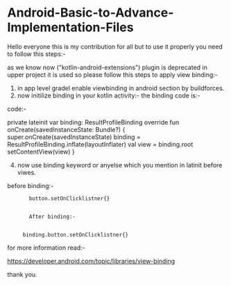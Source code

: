 # Android-Basic-to-Advance-Implementation-Files

Hello everyone this is my contribution for all but to use it properly you need to follow this steps:-

as we know now ("kotlin-android-extensions") plugin is deprecated in upper project it is used so please follow this steps to apply view binding:-
1. in app level gradel enable viewbinding in android section by buildforces.
2. now initilize binding in your kotlin activity:-
   the binding code is:-

code:- 

   private lateinit var binding: ResultProfileBinding
override fun onCreate(savedInstanceState: Bundle?) {
    super.onCreate(savedInstanceState)
    binding = ResultProfileBinding.inflate(layoutInflater)
    val view = binding.root
    setContentView(view)
}

  
4. now use binding keyword or anyelse which you mention in latinit before viwes.
   
 before binding:-
 
           button.setOnClicklistner{}


           After binding:-

   
         binding.button.setOnClicklistner{}

   for more information read:-
   
   https://developer.android.com/topic/libraries/view-binding

   thank you.
